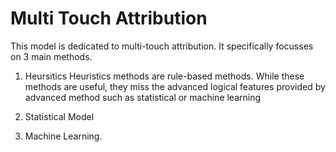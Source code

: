 # Multi Touch Attribution 

This model is dedicated to multi-touch attribution. It specifically focusses on 3 main methods. 

1. Heursitics
   Heuristics methods are rule-based methods. While these methods are useful, they miss the advanced logical features provided by advanced method such as statistical or machine learning
   
3. Statistical Model
4. Machine Learning. 

